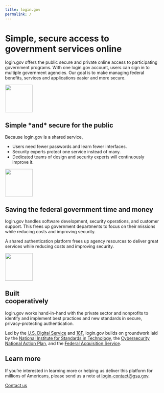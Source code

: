 ```yaml
---
title: login.gov
permalink: /
---
```


<div class="bg-navy">
  <div id="intro-header" class="container cntnr-wide px2 py5 clearfix">
    <div class="sm-col sm-col-6 sm-col-right">
      <h1 class="mt0 mb2 teal">Simple, secure access to government services online</h1>
      <p class="m0 white line-height-3">login.gov offers the public secure and private online access to participating government programs. With one login.gov account, users can sign in to multiple government agencies. Our goal is to make managing federal benefits, services and applications easier and more secure.</p>
    </div>
  </div>
</div>

<div class="bg-white">
  <div class="container cntnr-wide px2 pt4 pb2">
    <div class="clearfix mxn2">
      <div class="col sm-col-4 px2 mb3">
        <img alt="" src="{{ site.baseurl }}/assets/img/users.svg" height="90">
        <h2 class="mt2 mb2 pb2 blue border-bottom border-light-blue" markdown="1">Simple *and* secure for the public</h2>
        <p>Because login.gov is a shared service,</p>
        <ul class="list-reset teal-dots">
          <li class="mb1">Users need fewer passwords and learn fewer interfaces.</li>
          <li class="mb1">Security experts protect one service instead of many.</li>
          <li class="mb1">Dedicated teams of design and security experts will continuously improve it.</li>
        </ul>
      </div>
      <div class="col sm-col-4 px2 mb3">
        <img alt="" src="{{ site.baseurl }}/assets/img/partners.svg" height="90">
        <h2 class="mt2 mb2 pb2 blue border-bottom border-light-blue">Saving the federal government time and money</h2>
        <p>login.gov handles software development, security operations, and customer support. This frees up government departments to focus on their missions while reducing costs and improving security.</p>
        <p>A shared authentication platform frees up agency resources to deliver great services while reducing costs and improving security.</p>
      </div>
      <div class="col sm-col-4 px2 mb3">
        <img alt="" src="{{ site.baseurl }}/assets/img/built.svg" height="90">
        <h2 class="mt2 mb2 pb2 blue border-bottom border-light-blue">Built<br/>cooperatively</h2>
        <p>login.gov works hand-in-hand with the private sector and nonprofits to identify and implement best practices and new standards in secure, privacy-protecting authentication.</p>
        <p>Led by the <a href="https://www.usds.gov" target="_blank">U.S. Digital Service</a> and <a href="https://18f.gsa.gov" target="_blank">18F</a>, login.gov builds on groundwork laid by the <a href="http://www.nist.gov/" target="_blank">National Institute for Standards in Technology</a>, the <a href="https://www.whitehouse.gov/the-press-office/2016/02/09/fact-sheet-cybersecurity-national-action-plan" target="_blank">Cybersecurity National Action Plan</a>, and the <a href="http://www.gsa.gov/portal/content/105080" target="_blank">Federal Acquisition Service</a>.</p>
      </div>
    </div>
  </div>
</div>

<div class="bg-light-blue">
  <div class="container cntnr-wide px2 py3">
    <div class="clearfix">
      <div class="col-12 sm-col-10 mx-auto">
        <h2 class="mt1 mb2 red">Learn more</h2>
        <p class="mt0 fs-20p serif line-height-3">If you’re interested in learning more or helping us deliver this platform for millions of Americans, please send us a note at <a href="mailto:login-contact@gsa.gov?subject=login.gov">login-contact@gsa.gov</a>.</p>
        <div class="center">
          <a href="{{ site.baseurl }}/contact" class="btn btn-primary btn-wide mb2">Contact us</a>
        </div>
      </div>
    </div>
  </div>
</div>
